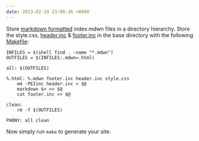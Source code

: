 ```yaml
---
date: 2013-02-19 23:09:26 +0800
---
```


Store [markdown formatted](http://en.wikipedia.org/wiki/Markdown) index.mdwn files in a directory hierarchy. Store the style.css, [header.inc](https://github.com/kaihendry/sg-hackandtell/blob/master/header.inc) & [footer.inc](https://github.com/kaihendry/sg-hackandtell/blob/master/footer.inc) in the base directory with the following [Makefile](https://github.com/kaihendry/sg-hackandtell/blob/master/Makefile):

	INFILES = $(shell find . -name "*.mdwn")
	OUTFILES = $(INFILES:.mdwn=.html)

	all: $(OUTFILES)

	%.html: %.mdwn footer.inc header.inc style.css
		m4 -PEIinc header.inc > $@
		markdown $< >> $@
		cat footer.inc >> $@

	clean:
		rm -f $(OUTFILES)

	PHONY: all clean

Now simply run `make` to generate your site.
